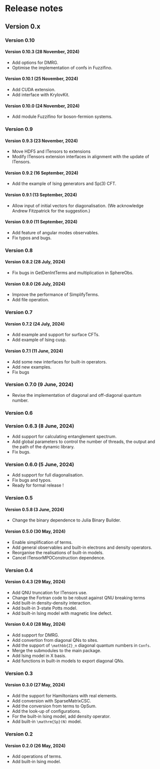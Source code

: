 # Release notes 

## Version 0.x

### Version 0.10

#### Version 0.10.3 (28 November, 2024)

- Add options for DMRG. 
- Optimise the implementation of confs in Fuzzifino.

#### Version 0.10.1 (25 November, 2024)

- Add CUDA extension. 
- Add interface with KrylovKit.

#### Version 0.10.0 (24 November, 2024)

- Add module Fuzzifino for boson-fermion systems.

### Version 0.9

#### Version 0.9.3 (23 November, 2024)

- Move HDF5 and ITensors to extensions
- Modify ITensors extension interfaces in alignment with the update of ITensors.

#### Version 0.9.2 (16 September, 2024)

- Add the example of Ising generators and Sp(3) CFT.

#### Version 0.9.1 (13 September, 2024)

- Allow input of initial vectors for diagonalisation. (We acknowledge Andrew Fitzpatrick for the suggestion.)

#### Version 0.9.0 (11 September, 2024)

- Add feature of angular modes observables.
- Fix typos and bugs.

### Version 0.8

#### Version 0.8.2 (28 July, 2024)

- Fix bugs in GetDenIntTerms and multiplication in SphereObs. 

#### Version 0.8.0 (26 July, 2024)

- Improve the performance of SimplifyTerms. 
- Add file operation. 

### Version 0.7

#### Version 0.7.2 (24 July, 2024)

- Add example and support for surface CFTs. 
- Add example of Ising cusp.

#### Version 0.7.1 (11 June, 2024)

- Add some new interfaces for built-in operators. 
- Add new examples. 
- Fix bugs

### Version 0.7.0 (9 June, 2024)

- Revise the implementation of diagonal and off-diagonal quantum number. 

### Version 0.6

### Version 0.6.3 (8 June, 2024)

- Add support for calculating entanglement spectrum. 
- Add global parameters to control the number of threads, the output and the path of the dynamic library. 
- Fix bugs. 

### Version 0.6.0 (5 June, 2024)

- Add support for full diagonalisation. 
- Fix bugs and typos.
- Ready for formal release !

### Version 0.5

#### Version 0.5.8 (3 June, 2024)

- Change the binary dependence to Julia Binary Builder. 

#### Version 0.5.0 (30 May, 2024)

- Enable simplification of terms.
- Add general observables and built-in electrons and density operators. 
- Reorganise the realisations of built-in models.
- Cancel ITensorMPOConstruction dependence. 

### Version 0.4

#### Version 0.4.3 (29 May, 2024)

- Add QNU truncation for ITensors use.
- Change the Fortran code to be robust against QNU breaking terms
- Add built-in density-density interaction. 
- Add built-in 3-state Potts model.
- Add built-in Ising model with magnetic line defect. 

#### Version 0.4.0 (28 May, 2024)

- Add support for DMRG.
- Add convertion from diagonal QNs to sites. 
- Add the support of ``\mathbb{Z}_n`` diagonal quantum numbers in `Confs`.
- Merge the submodules to the main package. 
- Add Ising model in X basis.  
- Add functions in built-in models to export diagonal QNs. 

### Version 0.3

#### Version 0.3.0 (27 May, 2024)

- Add the support for Hamiltonians with real elements. 
- Add conversion with SparseMatrixCSC. 
- Add the conversion from terms to OpSum.
- Add the look-up of configurations. 
- For the built-in Ising model, add density operator.
- Add built-in ``\mathrm{Sp}(N)`` model. 

### Version 0.2

#### Version 0.2.0 (26 May, 2024)

- Add operations of terms.
- Add built-in Ising model. 